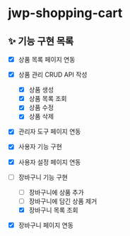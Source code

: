 # jwp-shopping-cart

## ✨ 기능 구현 목록
- [x] 상품 목록 페이지 연동
- [x] 상품 관리 CRUD API 작성
  - [x] 상품 생성
  - [x] 상품 목록 조회
  - [x] 상품 수정
  - [x] 상품 삭제
- [x] 관리자 도구 페이지 연동
- [x] 사용자 기능 구현
- [x] 사용자 설정 페이지 연동
- [ ] 장바구니 기능 구현
  - [ ] 장바구니에 상품 추가
  - [ ] 장바구니에 담긴 상품 제거
  - [x] 장바구니 목록 조회
- [x] 장바구니 페이지 연동
 
